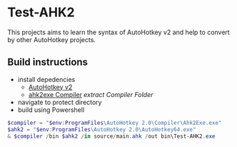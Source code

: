 # Test-AHK2

This projects aims to learn the syntax of AutoHotkey v2 
and help to convert by other AutoHotkey projects.

## Build instructions
- install depedencies
    - [AutoHotkey v2](https://www.autohotkey.com/download/ahk-v2.zip)
    - [ahk2exe Compiler](https://www.autohotkey.com/download/ahk.zip) _extract Compiler Folder_
- navigate to protect directory
- build using Powershell
```powershell
$compiler = "$env:ProgramFiles\AutoHotkey 2.0\Compiler\Ahk2Exe.exe"
$ahk2 = "$env:ProgramFiles\AutoHotkey 2.0\AutoHotkey64.exe"
& $compiler /bin $ahk2 /in source/main.ahk /out bin\Test-AHK2.exe
```